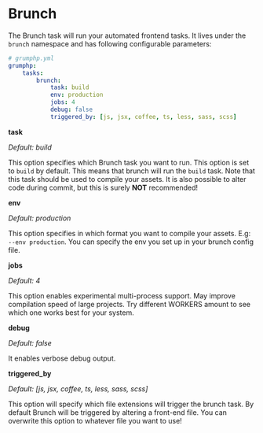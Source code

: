 # Brunch

The Brunch task will run your automated frontend tasks.
It lives under the `brunch` namespace and has following configurable parameters:

```yaml
# grumphp.yml
grumphp:
    tasks:
        brunch:
            task: build
            env: production
            jobs: 4
            debug: false
            triggered_by: [js, jsx, coffee, ts, less, sass, scss]
```

**task**

*Default: build*

This option specifies which Brunch task you want to run.
This option is set to `build` by default.
This means that brunch will run the `build` task.
Note that this task should be used to compile your assets. 
It is also possible to alter code during commit, but this is surely **NOT** recommended!

**env**

*Default: production*

This option specifies in which format you want to compile your assets.
E.g: `--env production`. You can specify the env you set up in your brunch config file.

**jobs**

*Default: 4*

This option enables experimental multi-process support. May improve compilation speed of large projects. Try different WORKERS amount to see which one works best for your system.

**debug**

*Default: false*

It enables verbose debug output.

**triggered_by**

*Default: [js, jsx, coffee, ts, less, sass, scss]*

This option will specify which file extensions will trigger the brunch task.
By default Brunch will be triggered by altering a front-end file. 
You can overwrite this option to whatever file you want to use!
